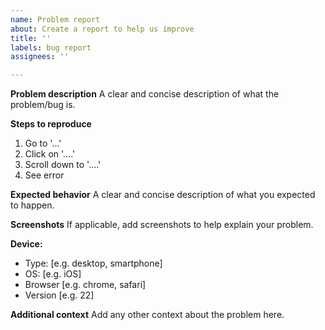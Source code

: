 ```yaml
---
name: Problem report
about: Create a report to help us improve
title: ''
labels: bug report
assignees: ''

---
```


**Problem description**
A clear and concise description of what the problem/bug is.

**Steps to reproduce**
1. Go to '...'
2. Click on '....'
3. Scroll down to '....'
4. See error

**Expected behavior**
A clear and concise description of what you expected to happen.

**Screenshots**
If applicable, add screenshots to help explain your problem.

**Device:**
 - Type: [e.g. desktop, smartphone]
 - OS: [e.g. iOS]
 - Browser [e.g. chrome, safari]
 - Version [e.g. 22]

**Additional context**
Add any other context about the problem here.
